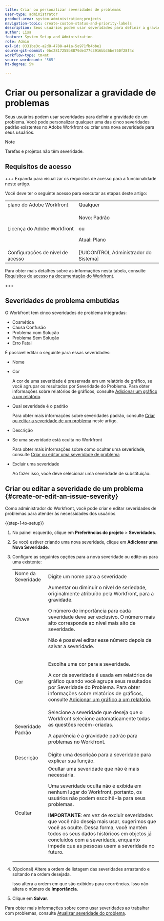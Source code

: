 ```yaml
---
title: Criar ou personalizar severidades de problemas
user-type: administrator
product-area: system-administration;projects
navigation-topic: create-custom-status-and-priority-labels
description: Seus usuários podem usar severidades para definir a gravidade de um problema. Você pode personalizar qualquer uma das cinco severidades padrão existentes no Adobe Workfront ou criar uma nova severidade para seus usuários.
author: Lisa
feature: System Setup and Administration
role: Admin
exl-id: 0331be3c-a2d8-4788-a41a-5e971fb4bbe1
source-git-commit: 0bc2817255b8879de377c3916bb36be760f28f4c
workflow-type: tm+mt
source-wordcount: '565'
ht-degree: 5%

---
```


# Criar ou personalizar a gravidade de problemas

<!--
DON'T DELETE, DRAFT OR HIDE THIS ARTICLE. IT IS LINKED TO THE PRODUCT, THROUGH THE CONTEXT SENSITIVE HELP LINKS.

Linked to Understanding Issue Severity.
-->

Seus usuários podem usar severidades para definir a gravidade de um problema. Você pode personalizar qualquer uma das cinco severidades padrão existentes no Adobe Workfront ou criar uma nova severidade para seus usuários.

>[!NOTE]
>
>Tarefas e projetos não têm severidade.

## Requisitos de acesso

+++ Expanda para visualizar os requisitos de acesso para a funcionalidade neste artigo.

Você deve ter o seguinte acesso para executar as etapas deste artigo:

<table style="table-layout:auto"> 
 <col> 
 <col> 
 <tbody> 
  <tr> 
   <td role="rowheader">plano do Adobe Workfront</td> 
   <td>Qualquer</td> 
  </tr> 
  <tr> 
   <td role="rowheader">Licença do Adobe Workfront</td> 
   <td>
     <p>Novo: Padrão</p>
     <p>ou</p>
     <p>Atual: Plano</p>
   </td> 
  </tr> 
  <tr> 
   <td role="rowheader">Configurações de nível de acesso</td> 
   <td>[!UICONTROL Administrador do Sistema]</td>
  </tr> 
 </tbody> 
</table>

Para obter mais detalhes sobre as informações nesta tabela, consulte [Requisitos de acesso na documentação do Workfront](/help/quicksilver/administration-and-setup/add-users/access-levels-and-object-permissions/access-level-requirements-in-documentation.md).

+++

## Severidades de problema embutidas

O Workfront tem cinco severidades de problema integradas:

* Cosmética
* Causa Confusão
* Problema com Solução
* Problema Sem Solução
* Erro Fatal

<p>É possível editar o seguinte para essas severidades:</p>

* Nome
* Cor

  A cor de uma severidade é preservada em um relatório de gráfico, se você agrupar os resultados por Severidade do Problema. Para obter informações sobre relatórios de gráficos, consulte [Adicionar um gráfico a um relatório](../../../reports-and-dashboards/reports/creating-and-managing-reports/add-chart-report.md).

* Qual severidade é o padrão

  Para obter mais informações sobre severidades padrão, consulte [Criar ou editar a severidade de um problema](#create-or-edit-an-issue-severity) neste artigo.
* Descrição
* Se uma severidade está oculta no Workfront

  Para obter mais informações sobre como ocultar uma severidade, consulte [Criar ou editar uma severidade de problema](#create-or-edit-an-issue-severity")

* Excluir uma severidade

  Ao fazer isso, você deve selecionar uma severidade de substituição.

## Criar ou editar a severidade de um problema {#create-or-edit-an-issue-severity}

Como administrador do Workfront, você pode criar e editar severidades de problemas para atender às necessidades dos usuários.

{{step-1-to-setup}}

1. No painel esquerdo, clique em **Preferências do projeto** > **Severidades**.

1. Se você estiver criando uma nova severidade, clique em **Adicionar uma Nova Severidade**.
1. Configure as seguintes opções para a nova severidade ou edite-as para uma existente:

   <table style="table-layout:auto"> 
    <col> 
    <col> 
    <tbody> 
     <tr> 
      <td role="rowheader">Nome da Severidade</td> 
      <td>Digite um nome para a severidade</td> 
     </tr> 
     <tr> 
      <td role="rowheader">Chave</td> 
      <td>Aumentar ou diminuir o nível de seriedade, originalmente atribuído pela Workfront, para a gravidade.
      <p>O número de importância para cada severidade deve ser exclusivo. O número mais alto corresponde ao nível mais alto de severidade.</p> <p>Não é possível editar esse número depois de salvar a severidade.</p> </td> 
     </tr> 
     <tr> 
      <td role="rowheader">Cor</td> 
      <td> <p>Escolha uma cor para a severidade.</p> 
      <p>A cor da severidade é usada em relatórios de gráfico quando você agrupa seus resultados por Severidade do Problema. Para obter informações sobre relatórios de gráficos, consulte <a href="../../../reports-and-dashboards/reports/creating-and-managing-reports/add-chart-report.md" class="MCXref xref">Adicionar um gráfico a um relatório</a>.</p> </td> 
     </tr> 
     <tr> 
      <td role="rowheader">Severidade Padrão</td> 
      <td>Selecione a severidade que deseja que o Workfront selecione automaticamente todas as questões recém-criadas.</p>
      <p>A aparência é a gravidade padrão para problemas no Workfront.</p></td> 
     </tr> 
     <tr> 
      <td role="rowheader">Descrição</td> 
      <td>Digite uma descrição para a severidade para explicar sua função.</td> 
     </tr> 
     <tr> 
      <td role="rowheader">Ocultar</td> 
      <td> Ocultar uma severidade que não é mais necessária. 
      <p>Uma severidade oculta não é exibida em nenhum lugar do Workfront, portanto, os usuários não podem escolhê-la para seus problemas.</p> 
      <p><b>IMPORTANTE</b>: em vez de excluir severidades que você não deseja mais usar, sugerimos que você as oculte. Dessa forma, você mantém todos os seus dados históricos em objetos já concluídos com a severidade, enquanto impede que as pessoas usem a severidade no futuro.</p> </td> 
     </tr> 
    </tbody> 
   </table>

1. (Opcional) Altere a ordem de listagem das severidades arrastando e soltando na ordem desejada.

   Isso altera a ordem em que são exibidos para ocorrências. Isso não altera o número de **Importância**.

1. Clique em **Salvar**.

Para obter mais informações sobre como usar severidades ao trabalhar com problemas, consulte [Atualizar severidade do problema](../../../manage-work/issues/issue-information/update-issue-severity.md).
